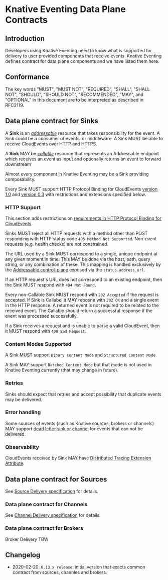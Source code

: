 # Knative Eventing Data Plane Contracts

## Introduction

Developers using Knative Eventing need to know what is supported for delivery to user provided components that receive events. Knative Eventing defines contract for data plane components and we have listed them here.

## Conformance

The key words "MUST", "MUST NOT", "REQUIRED", "SHALL", "SHALL NOT", "SHOULD", "SHOULD NOT", "RECOMMENDED", "MAY", and "OPTIONAL" in this document are to be interpreted as described in RFC2119.

## Data plane contract for Sinks

A **Sink** is an [_addressable_](./interfaces.md#addressable) resource that takes responsibility for the event. A Sink could be a consumer of events, or middleware. A Sink MUST be able to receive CloudEvents over HTTP and HTTPS.

A **Sink** MAY be [_callable_](./interfaces.md#callable) resource that represents an Addressable endpoint which receives an event as input and optionally returns an event to forward downstream

Almost every component in Knative Eventing may be a Sink providing composability.

Every Sink MUST support HTTP Protocol Binding for CloudEvents [version 1.0](https://github.com/cloudevents/spec/blob/v1.0/http-protocol-binding.md) and [version 0.3](https://github.com/cloudevents/spec/blob/v0.3/http-transport-binding.md) with restrictions and extensions specified below.

### HTTP Support

This section adds restrictions on [requirements in HTTP Protocol Binding for CloudEvents](https://github.com/cloudevents/spec/blob/v1.0/http-protocol-binding.md#12-relation-to-http).

Sinks MUST reject all HTTP requests with a method other than
POST responding with HTTP status code `405 Method Not Supported`. Non-event requests (e.g. health checks) are not constrained.

The URL used by a Sink MUST correspond to a single, unique
endpoint at any given moment in time. This MAY be done via the host, path, query
string, or any combination of these. This mapping is handled exclusively by the
[Addressable control-plane](./interfaces.md#control-plane) exposed via the `status.address.url`.

If an HTTP request's URL does not correspond to an existing endpoint, then
the Sink MUST respond with `404 Not Found`.

Every non-Callable Sink MUST respond with `202 Accepted` if the request is
accepted. If Sink is Callabel it MAY reposne with `202 OK` and a single event in the HTTP response. A returned event is not required to be related to the received event. The Callable should return a successful response if the event was processed successfully.

If a Sink receives a request and is unable to parse a valid
CloudEvent, then it MUST respond with `400 Bad Request`.

### Content Modes Supported

A Sink MUST support `Binary Content Mode` and `Structured Content Mode`.

A Sink MAY support `Batched Content Mode` but that mode is not used in Knative Eventing currently (that may change in future).

### Retries

Sinks should expect that retries and accept possibility that duplicate events may be delivered.

### Error handling

Some sources of events (such as Knative sources, brokers or channels) MAY support [dead letter sink or channel](../delivery/README.md) for events that can not be delivered.

### Observability

CloudEvents received by Sink MAY have
[Distributed Tracing Extension Attribute](https://github.com/cloudevents/spec/blob/v1.0/extensions/distributed-tracing.md).

## Data plane contract for Sources

See [Source Delivery specification](../spec/sources.md#source-event-delivery) for details.

### Data plane contract for Channels

See [Channel Delivery specification](../spec/channel.md#data-plane) for details.

### Data plane contract for Brokers

Broker Delivery TBW

## Changelog

- 2020-02-20: `0.13.x release`: initial version that exacts common contract from sources, channles and brokers.
